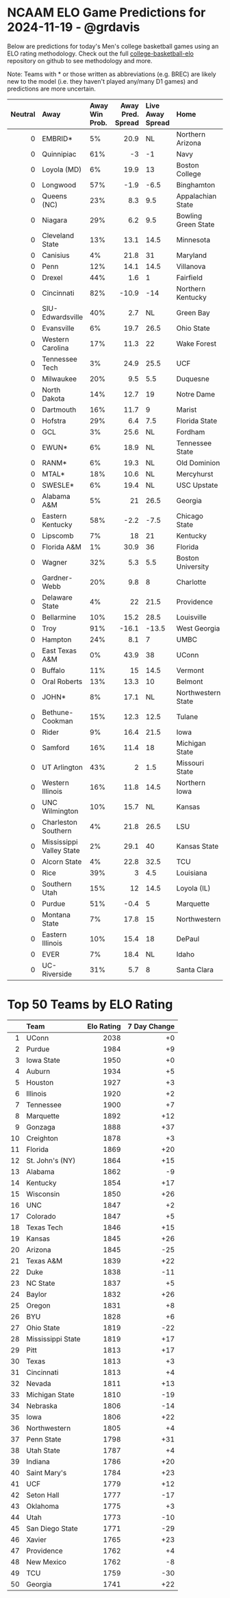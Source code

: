 # NCAAM ELO Game Predictions for 2024-11-19 - @grdavis
Below are predictions for today's Men's college basketball games using an ELO rating methodology. Check out the full [college-basketball-elo](https://github.com/grdavis/college-basketball-elo) repository on github to see methodology and more.

Note: Teams with * or those written as abbreviations (e.g. BREC) are likely new to the model (i.e. they haven't played any/many D1 games) and predictions are more uncertain.

|   Neutral | Away                     | Away Win Prob.   |   Away Pred. Spread | Live Away Spread   | Home                | Home Win Prob.   |   Home Pred. Spread |
|----------:|:-------------------------|:-----------------|--------------------:|:-------------------|:--------------------|:-----------------|--------------------:|
|         0 | EMBRID*                  | 5%               |                20.9 | NL                 | Northern Arizona    | 95%              |               -20.9 |
|         0 | Quinnipiac               | 61%              |                -3   | -1                 | Navy                | 39%              |                 3   |
|         0 | Loyola (MD)              | 6%               |                19.9 | 13                 | Boston College      | 94%              |               -19.9 |
|         0 | Longwood                 | 57%              |                -1.9 | -6.5               | Binghamton          | 43%              |                 1.9 |
|         0 | Queens (NC)              | 23%              |                 8.3 | 9.5                | Appalachian State   | 77%              |                -8.3 |
|         0 | Niagara                  | 29%              |                 6.2 | 9.5                | Bowling Green State | 71%              |                -6.2 |
|         0 | Cleveland State          | 13%              |                13.1 | 14.5               | Minnesota           | 87%              |               -13.1 |
|         0 | Canisius                 | 4%               |                21.8 | 31                 | Maryland            | 96%              |               -21.8 |
|         0 | Penn                     | 12%              |                14.1 | 14.5               | Villanova           | 88%              |               -14.1 |
|         0 | Drexel                   | 44%              |                 1.6 | 1                  | Fairfield           | 56%              |                -1.6 |
|         0 | Cincinnati               | 82%              |               -10.9 | -14                | Northern Kentucky   | 18%              |                10.9 |
|         0 | SIU-Edwardsville         | 40%              |                 2.7 | NL                 | Green Bay           | 60%              |                -2.7 |
|         0 | Evansville               | 6%               |                19.7 | 26.5               | Ohio State          | 94%              |               -19.7 |
|         0 | Western Carolina         | 17%              |                11.3 | 22                 | Wake Forest         | 83%              |               -11.3 |
|         0 | Tennessee Tech           | 3%               |                24.9 | 25.5               | UCF                 | 97%              |               -24.9 |
|         0 | Milwaukee                | 20%              |                 9.5 | 5.5                | Duquesne            | 80%              |                -9.5 |
|         0 | North Dakota             | 14%              |                12.7 | 19                 | Notre Dame          | 86%              |               -12.7 |
|         0 | Dartmouth                | 16%              |                11.7 | 9                  | Marist              | 84%              |               -11.7 |
|         0 | Hofstra                  | 29%              |                 6.4 | 7.5                | Florida State       | 71%              |                -6.4 |
|         0 | GCL                      | 3%               |                25.6 | NL                 | Fordham             | 97%              |               -25.6 |
|         0 | EWUN*                    | 6%               |                18.9 | NL                 | Tennessee State     | 94%              |               -18.9 |
|         0 | RANM*                    | 6%               |                19.3 | NL                 | Old Dominion        | 94%              |               -19.3 |
|         0 | MTAL*                    | 18%              |                10.6 | NL                 | Mercyhurst          | 82%              |               -10.6 |
|         0 | SWESLE*                  | 6%               |                19.4 | NL                 | USC Upstate         | 94%              |               -19.4 |
|         0 | Alabama A&M              | 5%               |                21   | 26.5               | Georgia             | 95%              |               -21   |
|         0 | Eastern Kentucky         | 58%              |                -2.2 | -7.5               | Chicago State       | 42%              |                 2.2 |
|         0 | Lipscomb                 | 7%               |                18   | 21                 | Kentucky            | 93%              |               -18   |
|         0 | Florida A&M              | 1%               |                30.9 | 36                 | Florida             | 99%              |               -30.9 |
|         0 | Wagner                   | 32%              |                 5.3 | 5.5                | Boston University   | 68%              |                -5.3 |
|         0 | Gardner-Webb             | 20%              |                 9.8 | 8                  | Charlotte           | 80%              |                -9.8 |
|         0 | Delaware State           | 4%               |                22   | 21.5               | Providence          | 96%              |               -22   |
|         0 | Bellarmine               | 10%              |                15.2 | 28.5               | Louisville          | 90%              |               -15.2 |
|         0 | Troy                     | 91%              |               -16.1 | -13.5              | West Georgia        | 9%               |                16.1 |
|         0 | Hampton                  | 24%              |                 8.1 | 7                  | UMBC                | 76%              |                -8.1 |
|         0 | East Texas A&M           | 0%               |                43.9 | 38                 | UConn               | 100%             |               -43.9 |
|         0 | Buffalo                  | 11%              |                15   | 14.5               | Vermont             | 89%              |               -15   |
|         0 | Oral Roberts             | 13%              |                13.3 | 10                 | Belmont             | 87%              |               -13.3 |
|         0 | JOHN*                    | 8%               |                17.1 | NL                 | Northwestern State  | 92%              |               -17.1 |
|         0 | Bethune-Cookman          | 15%              |                12.3 | 12.5               | Tulane              | 85%              |               -12.3 |
|         0 | Rider                    | 9%               |                16.4 | 21.5               | Iowa                | 91%              |               -16.4 |
|         0 | Samford                  | 16%              |                11.4 | 18                 | Michigan State      | 84%              |               -11.4 |
|         0 | UT Arlington             | 43%              |                 2   | 1.5                | Missouri State      | 57%              |                -2   |
|         0 | Western Illinois         | 16%              |                11.8 | 14.5               | Northern Iowa       | 84%              |               -11.8 |
|         0 | UNC Wilmington           | 10%              |                15.7 | NL                 | Kansas              | 90%              |               -15.7 |
|         0 | Charleston Southern      | 4%               |                21.8 | 26.5               | LSU                 | 96%              |               -21.8 |
|         0 | Mississippi Valley State | 2%               |                29.1 | 40                 | Kansas State        | 98%              |               -29.1 |
|         0 | Alcorn State             | 4%               |                22.8 | 32.5               | TCU                 | 96%              |               -22.8 |
|         0 | Rice                     | 39%              |                 3   | 4.5                | Louisiana           | 61%              |                -3   |
|         0 | Southern Utah            | 15%              |                12   | 14.5               | Loyola (IL)         | 85%              |               -12   |
|         0 | Purdue                   | 51%              |                -0.4 | 5                  | Marquette           | 49%              |                 0.4 |
|         0 | Montana State            | 7%               |                17.8 | 15                 | Northwestern        | 93%              |               -17.8 |
|         0 | Eastern Illinois         | 10%              |                15.4 | 18                 | DePaul              | 90%              |               -15.4 |
|         0 | EVER                     | 7%               |                18.4 | NL                 | Idaho               | 93%              |               -18.4 |
|         0 | UC-Riverside             | 31%              |                 5.7 | 8                  | Santa Clara         | 69%              |                -5.7 |

# Top 50 Teams by ELO Rating
|    | Team              |   Elo Rating |   7 Day Change |
|---:|:------------------|-------------:|---------------:|
|  1 | UConn             |         2038 |             +0 |
|  2 | Purdue            |         1984 |             +9 |
|  3 | Iowa State        |         1950 |             +0 |
|  4 | Auburn            |         1934 |             +5 |
|  5 | Houston           |         1927 |             +3 |
|  6 | Illinois          |         1920 |             +2 |
|  7 | Tennessee         |         1900 |             +7 |
|  8 | Marquette         |         1892 |            +12 |
|  9 | Gonzaga           |         1888 |            +37 |
| 10 | Creighton         |         1878 |             +3 |
| 11 | Florida           |         1869 |            +20 |
| 12 | St. John's (NY)   |         1864 |            +15 |
| 13 | Alabama           |         1862 |             -9 |
| 14 | Kentucky          |         1854 |            +17 |
| 15 | Wisconsin         |         1850 |            +26 |
| 16 | UNC               |         1847 |             +2 |
| 17 | Colorado          |         1847 |             +5 |
| 18 | Texas Tech        |         1846 |            +15 |
| 19 | Kansas            |         1845 |            +26 |
| 20 | Arizona           |         1845 |            -25 |
| 21 | Texas A&M         |         1839 |            +22 |
| 22 | Duke              |         1838 |            -11 |
| 23 | NC State          |         1837 |             +5 |
| 24 | Baylor            |         1832 |            +26 |
| 25 | Oregon            |         1831 |             +8 |
| 26 | BYU               |         1828 |             +6 |
| 27 | Ohio State        |         1819 |            -22 |
| 28 | Mississippi State |         1819 |            +17 |
| 29 | Pitt              |         1813 |            +17 |
| 30 | Texas             |         1813 |             +3 |
| 31 | Cincinnati        |         1813 |             +4 |
| 32 | Nevada            |         1811 |            +13 |
| 33 | Michigan State    |         1810 |            -19 |
| 34 | Nebraska          |         1806 |            -14 |
| 35 | Iowa              |         1806 |            +22 |
| 36 | Northwestern      |         1805 |             +4 |
| 37 | Penn State        |         1798 |            +31 |
| 38 | Utah State        |         1787 |             +4 |
| 39 | Indiana           |         1786 |            +20 |
| 40 | Saint Mary's      |         1784 |            +23 |
| 41 | UCF               |         1779 |            +12 |
| 42 | Seton Hall        |         1777 |            -17 |
| 43 | Oklahoma          |         1775 |             +3 |
| 44 | Utah              |         1773 |            -10 |
| 45 | San Diego State   |         1771 |            -29 |
| 46 | Xavier            |         1765 |            +23 |
| 47 | Providence        |         1762 |             +4 |
| 48 | New Mexico        |         1762 |             -8 |
| 49 | TCU               |         1759 |            -30 |
| 50 | Georgia           |         1741 |            +22 |